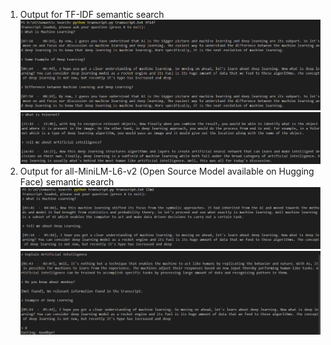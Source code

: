 1. Output for TF-IDF semantic search
   ![alt text](image.png)
   ![alt text](image-1.png)
2. Output for all-MiniLM-L6-v2 (Open Source Model available on Hugging Face) semantic search
   ![alt text](image-2.png)
   ![alt text](image-3.png)
